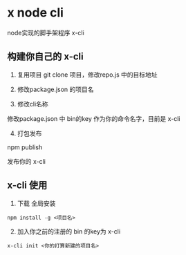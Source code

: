 # x node cli

node实现的脚手架程序  x-cli 


## 构建你自己的 x-cli

1. 复用项目
git clone 项目，修改repo.js 中的目标地址

2. 修改package.json 的项目名


3. 修改cli名称

修改package.json 中 bin的key 作为你的命令名字，目前是 x-cli

4. 打包发布

npm publish

发布你的 x-cli


## x-cli 使用

1. 下载 全局安装

`npm install -g <项目名>`

2. 加入你之前的注册的 bin 的key为 x-cli

`x-cli init <你的打算新建的项目名>`
